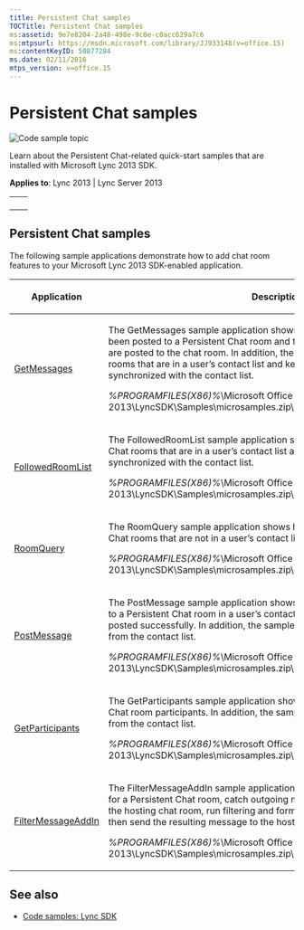 ```yaml
---
title: Persistent Chat samples
TOCTitle: Persistent Chat samples
ms:assetid: 9e7e8204-2a48-498e-9c0e-c0acc629a7c6
ms:mtpsurl: https://msdn.microsoft.com/library/JJ933148(v=office.15)
ms:contentKeyID: 50877284
ms.date: 02/11/2016
mtps_version: v=office.15
---
```


# Persistent Chat samples

![Code sample topic](images/JJ937254.mod_icon_codesample_long(Office.15).png "Code sample topic")

Learn about the Persistent Chat-related quick-start samples that are installed with Microsoft Lync 2013 SDK.



**Applies to**: Lync 2013 | Lync Server 2013

<table>
<colgroup>
<col style="width: 50%" />
<col style="width: 50%" />
</colgroup>
<tbody>
<tr class="odd">
<td></td>
<td><p></p></td>
</tr>
</tbody>
</table>

## Persistent Chat samples

The following sample applications demonstrate how to add chat room features to your Microsoft Lync 2013 SDK-enabled application.

<table>
<colgroup>
<col style="width: 50%" />
<col style="width: 50%" />
</colgroup>
<thead>
<tr class="header">
<th><p>Application</p></th>
<th><p>Description</p></th>
</tr>
</thead>
<tbody>
<tr class="odd">
<td><p><a href="http://code.msdn.microsoft.com/lync-2013-join-a-affa75e9">GetMessages</a></p></td>
<td><p>The GetMessages sample application shows how to get messages that have been posted to a Persistent Chat room and then display any new message that are posted to the chat room. In addition, the sample shows how to get the chat rooms that are in a user’s contact list and keep that room collection synchronized with the contact list.</p>
<p><em>%PROGRAMFILES(X86)%</em>\Microsoft Office 2013\LyncSDK\Samples\microsamples.zip\PersistentChat_GetMessages</p></td>
</tr>
<tr class="even">
<td><p><a href="http://code.msdn.microsoft.com/lync-2013-display-a-list-192ef4d3">FollowedRoomList</a></p></td>
<td><p>The FollowedRoomList sample application shows how to get the Persistent Chat rooms that are in a user’s contact list and keep that room collection synchronized with the contact list.</p>
<p><em>%PROGRAMFILES(X86)%</em>\Microsoft Office 2013\LyncSDK\Samples\microsamples.zip\PersistentChat_FollowedRoomList</p></td>
</tr>
<tr class="odd">
<td><p><a href="http://code.msdn.microsoft.com/lync-2013-query-for-a-cbc2e1f3">RoomQuery</a></p></td>
<td><p>The RoomQuery sample application shows how to get a collection of Persistent Chat rooms that are not in a user’s contact list.</p>
<p><em>%PROGRAMFILES(X86)%</em>\Microsoft Office 2013\LyncSDK\Samples\microsamples.zip\PersistentChat_RoomQuery</p></td>
</tr>
<tr class="even">
<td><p><a href="http://code.msdn.microsoft.com/lync-2013-post-messages-to-b823afd1">PostMessage</a></p></td>
<td><p>The PostMessage sample application shows how to post a plain-text message to a Persistent Chat room in a user’s contact list and verify that the message posted successfully. In addition, the sample shows how to get a chat room from the contact list.</p>
<p><em>%PROGRAMFILES(X86)%</em>\Microsoft Office 2013\LyncSDK\Samples\microsamples.zip\PersistentChat_PostMessage</p></td>
</tr>
<tr class="odd">
<td><p><a href="http://code.msdn.microsoft.com/lync-2013-get-the-d10a83bc">GetParticipants</a></p></td>
<td><p>The GetParticipants sample application shows how to get a list of Persistent Chat room participants. In addition, the sample shows how to get a chat room from the contact list.</p>
<p><em>%PROGRAMFILES(X86)%</em>\Microsoft Office 2013\LyncSDK\Samples\microsamples.zip\PersistentChat_GetParticipants</p></td>
</tr>
<tr class="even">
<td><p><a href="http://code.msdn.microsoft.com/lync-2013-filter-room-c2544b54">FilterMessageAddIn</a></p></td>
<td><p>The FilterMessageAddIn sample application shows how to get a hosting group for a Persistent Chat room, catch outgoing messages before they are posted to the hosting chat room, run filtering and formatting logic on the messages, and then send the resulting message to the hosting chat room.</p>
<p><em>%PROGRAMFILES(X86)%</em>\Microsoft Office 2013\LyncSDK\Samples\microsamples.zip\PersistentChat_FilterMessageAddIn</p></td>
</tr>
</tbody>
</table>

## See also

  - [Code samples: Lync SDK](code-samples-lync-sdk.md)

